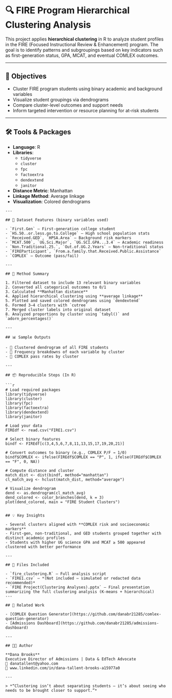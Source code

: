 # 🔍 FIRE Program Hierarchical Clustering Analysis

This project applies **hierarchical clustering** in R to analyze student profiles in the FIRE (Focused Instructional Review & Enhancement) program. The goal is to identify patterns and subgroupings based on key indicators such as first-generation status, GPA, MCAT, and eventual COMLEX outcomes.

---

## 🎯 Objectives

- Cluster FIRE program students using binary academic and background variables
- Visualize student groupings via dendrograms
- Compare cluster-level outcomes and support needs
- Inform targeted intervention or resource planning for at-risk students

---

## 🛠️ Tools & Packages

- **Language**: R
- **Libraries**:
  - `tidyverse`
  - `cluster`
  - `fpc`
  - `factoextra`
  - `dendextend`
  - `janitor`
- **Distance Metric**: Manhattan
- **Linkage Method**: Average linkage
- **Visualization**: Colored dendrograms
```
---

## 📁 Dataset Features (binary variables used)

- `First.Gen` — First-generation college student  
- `HS.50..or.less.go.to.College` — High school population stats  
- `Received.GED`, `HPSA.Area` — Background risk markers  
- `MCAT.500`, `UG.Sci.Major`, `UG.SCI.GPA...3.4` — Academic readiness
- `Non.Traditional.25.`, `Out.of.UG.2.Years` — Non-traditional status
- `FIREParticipant`, `From.a.family.that.Received.Public.Assistance`
- `COMLEX` — Outcome (pass/fail)

---

## 🧠 Method Summary

1. Filtered dataset to include 13 relevant binary variables
2. Converted all categorical outcomes to 0/1
3. Calculated **Manhattan distance**
4. Applied hierarchical clustering using **average linkage**
5. Plotted and saved colored dendrograms using `dendextend`
6. Formed 3–4 clusters with `cutree`
7. Merged cluster labels into original dataset
8. Analyzed proportions by cluster using `tabyl()` and `adorn_percentages()`

---

## 📊 Sample Outputs

- 📌 Clustered dendrogram of all FIRE students  
- 📌 Frequency breakdowns of each variable by cluster  
- 📌 COMLEX pass rates by cluster

---

## 📦 Reproducible Steps (In R)

```r
# Load required packages
library(tidyverse)
library(cluster)
library(fpc)
library(factoextra)
library(dendextend)
library(janitor)

# Load your data
FIREdf <- read.csv("FIRE1.csv")

# Select binary features
bindf <- FIREdf[c(3,4,5,6,7,8,11,13,15,17,19,20,21)]

# Convert outcomes to binary (e.g., COMLEX P/F → 1/0)
bindf$COMLEX <- ifelse(FIREdf$COMLEX == "P", 1, ifelse(FIREdf$COMLEX == "F", 0, NA))

# Compute distance and cluster
match_dist <- dist(bindf, method="manhattan")
cl_match_avg <- hclust(match_dist, method="average")

# Visualize dendrogram
dend <- as.dendrogram(cl_match_avg)
dend_colored <- color_branches(dend, k = 3)
plot(dend_colored, main = "FIRE Student Clusters")


## 💡 Key Insights

- Several clusters aligned with **COMLEX risk and socioeconomic markers**
- First-gen, non-traditional, and GED students grouped together with distinct academic profiles
- Students with higher UG science GPA and MCAT ≥ 500 appeared clustered with better performance

---

## 📁 Files Included

- `fire_clustering.R` – Full analysis script
- `FIRE1.csv` – *(Not included — simulated or redacted data recommended)*
- `FIRE Project(Clustering Analyses).pptx` – Final presentation summarizing the full clustering analysis (K-means + hierarchical)
---

## 🔗 Related Work

- [COMLEX Question Generator](https://github.com/danabr21285/comlex-question-generator)
- [Admissions Dashboard](https://github.com/danabr21285/admissions-dashboard)

---

## 👩‍🏫 Author

**Dana Brooks**  
Executive Director of Admissions | Data & EdTech Advocate  
📧 danatallent@yahoo.com 
🔗 www.linkedin.com/in/dana-tallent-brooks-a15977a0 

---

> *“Clustering isn’t about separating students — it’s about seeing who needs to be brought closer to support.”*
